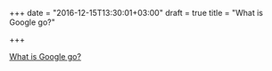 +++
date = "2016-12-15T13:30:01+03:00"
draft = true
title = "What is Google go?"

+++

<p><a href="/stories/1349-what-is-google-go">What is Google go?</a></p>

